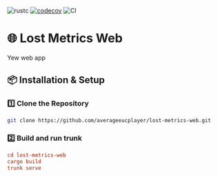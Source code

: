 ![rustc](https://img.shields.io/badge/rustc-1.85.0-blue.svg)
[![codecov](https://codecov.io/gh/averageeucplayer/lost-metrics-web/graph/badge.svg?token=HHRGYYUNM2)](https://codecov.io/gh/averageeucplayer/lost-metrics-web)
![CI](https://github.com/averageeucplayer/lost-metrics-web/actions/workflows/ci.yml/badge.svg)

# 🌐 Lost Metrics Web

Yew web app

## 📦 Installation & Setup

### 1️⃣ **Clone the Repository**

```sh
git clone https://github.com/averageeucplayer/lost-metrics-web.git
```

### 2️⃣ Build and run trunk

```toml
cd lost-metrics-web
cargo build
trunk serve
```